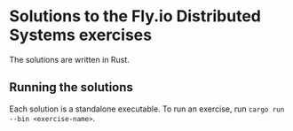 # Solutions to the Fly.io Distributed Systems exercises

The solutions are written in Rust.

## Running the solutions

Each solution is a standalone executable. To run an exercise, run `cargo run --bin <exercise-name>`.
